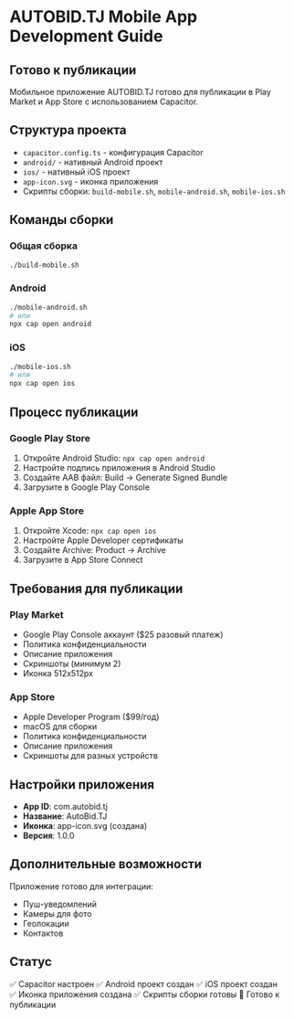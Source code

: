 # AUTOBID.TJ Mobile App Development Guide

## Готово к публикации

Мобильное приложение AUTOBID.TJ готово для публикации в Play Market и App Store с использованием Capacitor.

## Структура проекта

- `capacitor.config.ts` - конфигурация Capacitor
- `android/` - нативный Android проект
- `ios/` - нативный iOS проект  
- `app-icon.svg` - иконка приложения
- Скрипты сборки: `build-mobile.sh`, `mobile-android.sh`, `mobile-ios.sh`

## Команды сборки

### Общая сборка
```bash
./build-mobile.sh
```

### Android
```bash
./mobile-android.sh
# или
npx cap open android
```

### iOS
```bash
./mobile-ios.sh  
# или
npx cap open ios
```

## Процесс публикации

### Google Play Store
1. Откройте Android Studio: `npx cap open android`
2. Настройте подпись приложения в Android Studio
3. Создайте AAB файл: Build → Generate Signed Bundle
4. Загрузите в Google Play Console

### Apple App Store
1. Откройте Xcode: `npx cap open ios`
2. Настройте Apple Developer сертификаты
3. Создайте Archive: Product → Archive
4. Загрузите в App Store Connect

## Требования для публикации

### Play Market
- Google Play Console аккаунт ($25 разовый платеж)
- Политика конфиденциальности
- Описание приложения
- Скриншоты (минимум 2)
- Иконка 512x512px

### App Store  
- Apple Developer Program ($99/год)
- macOS для сборки
- Политика конфиденциальности
- Описание приложения
- Скриншоты для разных устройств

## Настройки приложения

- **App ID**: com.autobid.tj
- **Название**: AutoBid.TJ
- **Иконка**: app-icon.svg (создана)
- **Версия**: 1.0.0

## Дополнительные возможности

Приложение готово для интеграции:
- Пуш-уведомлений
- Камеры для фото
- Геолокации
- Контактов

## Статус

✅ Capacitor настроен
✅ Android проект создан
✅ iOS проект создан  
✅ Иконка приложения создана
✅ Скрипты сборки готовы
🚀 Готово к публикации